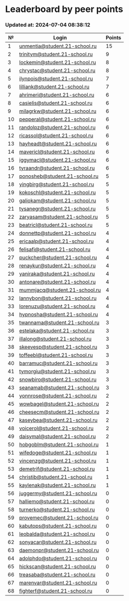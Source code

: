 # Leaderboard by peer points

### Updated at: 2024-07-04 08:38:12

| № | Login | Points |
|---|-------|--------|
|1|unmentia@student.21-school.ru|15|
|2|trinitym@student.21-school.ru|9|
|3|lockemin@student.21-school.ru|8|
|4|chrystac@student.21-school.ru|8|
|5|ilynpois@student.21-school.ru|7|
|6|lilliank@student.21-school.ru|7|
|7|ahrimeri@student.21-school.ru|6|
|8|casielis@student.21-school.ru|6|
|9|milagrkw@student.21-school.ru|6|
|10|pepperal@student.21-school.ru|6|
|11|randolpz@student.21-school.ru|6|
|12|ricassol@student.21-school.ru|6|
|13|hayheadt@student.21-school.ru|6|
|14|mavericl@student.21-school.ru|6|
|15|iggymacl@student.21-school.ru|6|
|16|tyraandr@student.21-school.ru|6|
|17|ponosheb@student.21-school.ru|5|
|18|yingbirg@student.21-school.ru|5|
|19|kokoschl@student.21-school.ru|5|
|20|galiokam@student.21-school.ru|5|
|21|tysanegr@student.21-school.ru|5|
|22|zaryasam@student.21-school.ru|5|
|23|beatricl@student.21-school.ru|5|
|24|donnettp@student.21-school.ru|4|
|25|ericaalp@student.21-school.ru|4|
|26|felisafi@student.21-school.ru|4|
|27|puckcher@student.21-school.ru|4|
|28|renaykur@student.21-school.ru|4|
|29|yaniraka@student.21-school.ru|4|
|30|antonare@student.21-school.ru|4|
|31|mummjacq@student.21-school.ru|4|
|32|lannybon@student.21-school.ru|4|
|33|lorenuzu@student.21-school.ru|4|
|34|hypnosha@student.21-school.ru|4|
|35|twannama@student.21-school.ru|3|
|36|estelaka@student.21-school.ru|3|
|37|illalong@student.21-school.ru|3|
|38|skeevesp@student.21-school.ru|3|
|39|toffeebl@student.21-school.ru|3|
|40|barramuc@student.21-school.ru|3|
|41|tymorgiu@student.21-school.ru|3|
|42|snowbiro@student.21-school.ru|3|
|43|seanamab@student.21-school.ru|3|
|44|yonnrose@student.21-school.ru|2|
|45|wowbagel@student.21-school.ru|2|
|46|cheesecm@student.21-school.ru|2|
|47|kaseybea@student.21-school.ru|2|
|48|voicerol@student.21-school.ru|2|
|49|daisymal@student.21-school.ru|2|
|50|hobgoblm@student.21-school.ru|1|
|51|wifedoge@student.21-school.ru|1|
|52|vincenzg@student.21-school.ru|1|
|53|demetrif@student.21-school.ru|1|
|54|christib@student.21-school.ru|1|
|55|kaylenak@student.21-school.ru|1|
|56|juggermy@student.21-school.ru|0|
|57|halliemo@student.21-school.ru|0|
|58|turnerko@student.21-school.ru|0|
|59|provemec@student.21-school.ru|0|
|60|kabutops@student.21-school.ru|0|
|61|leobalda@student.21-school.ru|0|
|62|sonyacar@student.21-school.ru|0|
|63|daemonpr@student.21-school.ru|0|
|64|adolphdo@student.21-school.ru|0|
|65|hickscan@student.21-school.ru|0|
|66|treasaba@student.21-school.ru|0|
|67|marenvar@student.21-school.ru|0|
|68|fighterf@student.21-school.ru|0|
